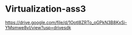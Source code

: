 # Virtualization-ass3
https://drive.google.com/file/d/1Ootl8ZRTo_oGPkN3B8KxSi-YMsmwe8vI/view?usp=drivesdk
